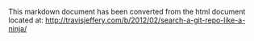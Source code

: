 

This markdown document has been converted from the html document located at:
http://travisjeffery.com/b/2012/02/search-a-git-repo-like-a-ninja/
